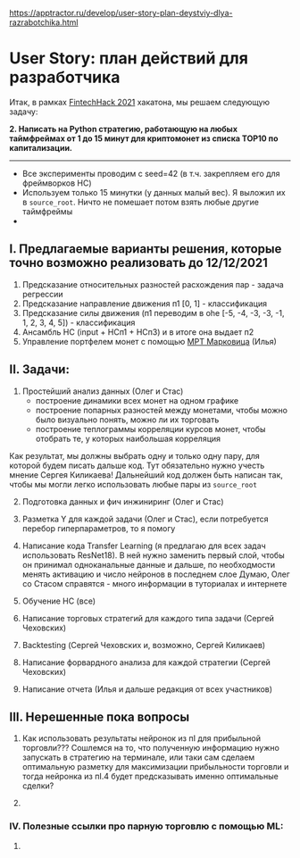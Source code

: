 https://apptractor.ru/develop/user-story-plan-deystviy-dlya-razrabotchika.html

# User Story: план действий для разработчика


Итак, в рамках [FintechHack 2021](https://codenrock.com/contests/fintechack/) хакатона, мы решаем следующую задачу:

**2. Написать на Python стратегию, работающую на любых таймфреймах от 1 до 15 минут для криптомонет из списка TOP10 по капитализации.**

----
- Все эксперименты проводим с seed=42 (в т.ч. закрепляем его для фреймворков НС)
- Используем только 15 минутки (у данных малый вес). Я выложил их в `source_root`. Ничто не помешает потом взять любые другие таймфреймы
- 


## I. Предлагаемые варианты решения, которые точно возможно реализовать до 12/12/2021
1. Предсказание относительных разностей расхождения пар - задача регрессии
2. Предсказание направление движения п1 [0, 1] - классификация
3. Предсказание силы движения (п1 переводим в ohe [-5, -4, -3, -3, -1, 1, 2, 3, 4, 5]) - классификация
4. Ансамбль НС (input + НСп1 + НСп3) и в итоге она выдает п2
5. Управление портфелем монет с помощью [MPT Марковица](https://habr.com/ru/post/561980/) (Илья)


## II. Задачи:
1. Простейший анализ данных  (Олег и Стас)
    - построение динамики всех монет на одном графике
    - построение попарных разностей между монетами, чтобы можно было визуально понять, можно ли их торговать
    - построение теплограммы корреляции курсов монет, чтобы отобрать те, у которых наибольшая корреляция

Как результат, мы должны выбрать одну и только одну пару, для которой будем писать дальше код.
Тут обязательно нужно учесть мнение Сергея Киликаева!
Дальнейший код должен быть написан так, чтобы мы могли легко использовать любые пары из `source_root`

2. Подготовка данных и фич инжиниринг (Олег и Стас)
3. Разметка Y для каждой задачи (Олег и Стас), если потребуется перебор гиперпараметров, то я помогу

4. Написание кода Transfer Learning (я предлагаю для всех задач использовать ResNet18). В ней нужно заменить первый слой,
чтобы он принимал одноканальные данные и дальше, по необходмости менять активацию и число нейронов в последнем слое
Думаю, Олег со Стасом справятся - много информации в туториалах и интернете

5. Обучение НС (все)
6. Написание торговых стратегий для каждого типа задачи (Сергей Чеховских)
7. Backtesting (Сергей Чеховских и, возможно, Сергей Киликаев)
8. Написание форвардного анализа для каждой стратегии (Сергей Чеховских)
9. Написание отчета (Илья и дальше редакция от всех участников)

## III. Нерешенные пока вопросы
1. Как использовать результаты нейронок из пI для прибыльной торговли??? 
Сошлемся на то, что полученную информацию нужно запускать в стратегию на терминале, или таки сам сделаем оптимальную 
разметку для максимизации прибыльности торговли и тогда нейронка из пI.4 будет предсказывать именно оптимальные сделки?

2. 

### IV. Полезные ссылки про парную торговлю с помощью ML:
1. 



